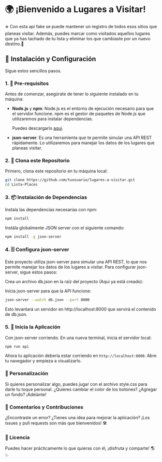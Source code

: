 
# 🌍 ¡Bienvenido a **Lugares a Visitar**! 
✈️ Con esta api fake se puede mantener un registro de todos esos sitios que planeas visitar. 
Además, puedes marcar como visitados aquellos lugares que ya has tachado de tu lista y eliminar los que cambiaste por un nuevo destino.🌟

## 🚀 Instalación y Configuración

Sigue estos sencillos pasos.

### 1. 🧰 Pre-requisitos

Antes de comenzar, asegúrate de tener lo siguiente instalado en tu máquina:

- **Node.js** y **npm**: Node.js es el entorno de ejecución necesario para que el servidor funcione. npm es el gestor de paquetes de Node.js que utilizaremos para instalar dependencias.
  
  Puedes descargarlo [aquí](https://nodejs.org/).

- **json-server**: Es una herramienta que te permite simular una API REST rápidamente. Lo utilizaremos para manejar los datos de los lugares que planeas visitar.

### 2. 📂 Clona este Repositorio

Primero, clona este repositorio en tu máquina local:

```bash
git clone https://github.com/tuusuario/lugares-a-visitar.git
cd Lista-Places
```

### 3. 📦 Instalación de Dependencias

Instala las dependencias necesarias con npm:

```bash
npm install
```
Instála globalmente JSON server con el siguiente comando:

```bash
npm install -g json-server
```
### 4. 🗄️ Configura json-server
Este proyecto utiliza json-server para simular una API REST, lo que nos permite manejar los datos de los lugares a visitar. Para configurar json-server, sigue estos pasos:

Crea un archivo db.json en la raíz del proyecto (Aqui ya está creado):

Inicia json-server para que la API funcione:

```bash
json-server --watch db.json --port 8000
```
Esto levantará un servidor en http://localhost:8000 que servirá el contenido de db.json.

### 5. 🏁 Inicia la Aplicación
Con json-server corriendo. En una nueva terminal, inicia el servidor local:

```bash
npm run api
```
Ahora tu aplicación debería estar corriendo en `http://localhost:8000`. Abre tu navegador y empieza a visualizarlo.

### 🎨 Personalización
Si quieres personalizar algo, puedes jugar con el archivo style.css para darle tu toque personal. ¿Quieres cambiar el color de los botones? ¿Agregar un fondo? ¡Adelante!

### 💬 Comentarios y Contribuciones
¿Encontraste un error? ¿Tienes una idea para mejorar la aplicación? ¡Los issues y pull requests son más que bienvenidos! 🛠️

### 📜 Licencia
Puedes hacer prácticamente lo que quieras con él, ¡disfruta y comparte! 🌎✨











